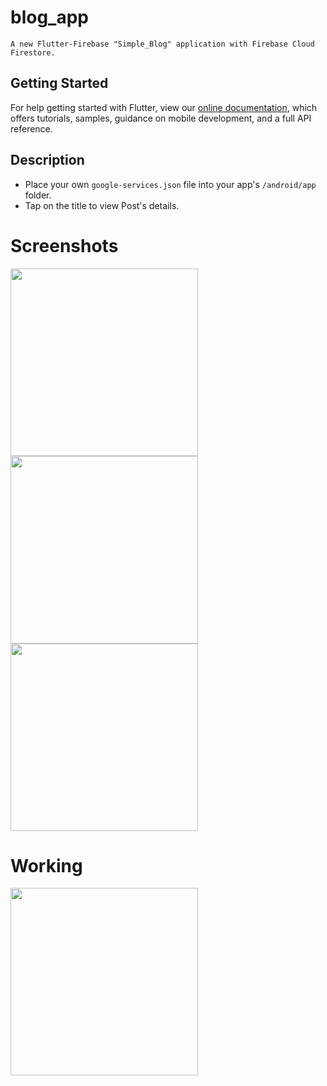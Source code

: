 # blog_app
```
A new Flutter-Firebase "Simple_Blog" application with Firebase Cloud Firestore.
```

## Getting Started

For help getting started with Flutter, view our
[online documentation](https://flutter.dev/docs), which offers tutorials,
samples, guidance on mobile development, and a full API reference.

## Description

- Place your own ```google-services.json``` file into your app's ```/android/app``` folder.
- Tap on the title to view Post's details.

# Screenshots

<img src="https://user-images.githubusercontent.com/73339220/108807867-2d119200-75c7-11eb-8548-fecf3660754c.jpg" width=300 />
<img src="https://user-images.githubusercontent.com/73339220/108807875-30a51900-75c7-11eb-8d4f-26bfc1754649.jpg" width=300 />
<img src="https://user-images.githubusercontent.com/73339220/108807884-33077300-75c7-11eb-86a9-5673e2ea7979.jpg" width=300 />

# Working

<img src="https://user-images.githubusercontent.com/73339220/108808005-6f3ad380-75c7-11eb-98cc-30ba00f45869.gif" width=300 />